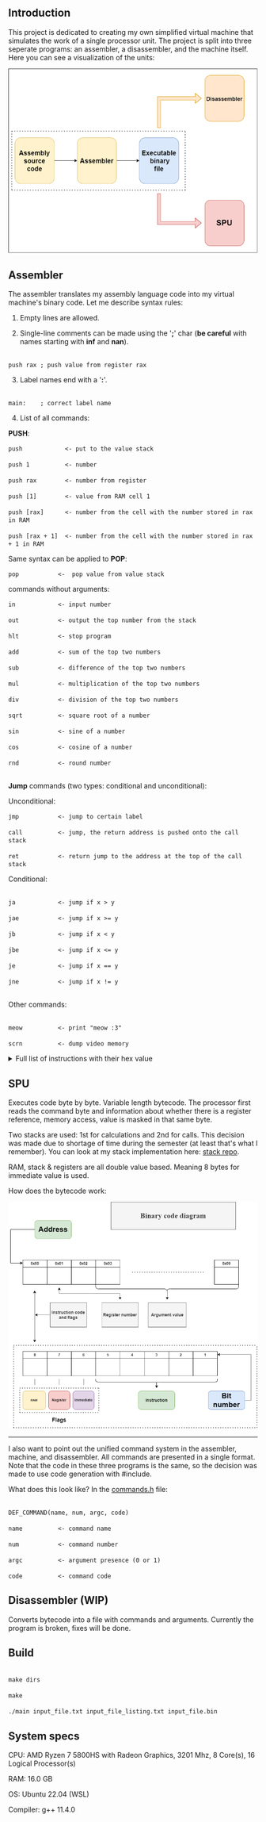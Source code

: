 ## Introduction 
This project is dedicated to creating my own simplified virtual machine that simulates the work of a single processor unit. The project is split into three seperate programs: an assembler, a disassembler, and the machine itself. Here you can see a visualization of the units:

![](img/spu_diagram.png)


## Assembler

The assembler translates my assembly language code into my virtual machine's binary code. Let me describe syntax rules:

1. Empty lines are allowed.

2. Single-line comments can be made using the '**;**' char (**be careful** with names starting with **inf** and **nan**).

```

push rax ; push value from register rax

```

3. Label names end with a '**:**'.

```

main:    ; correct label name

```
4. List of all commands:

**PUSH**:
```
push            <- put to the value stack

push 1          <- number

push rax        <- number from register

push [1]        <- value from RAM cell 1

push [rax]      <- number from the cell with the number stored in rax in RAM

push [rax + 1]  <- number from the cell with the number stored in rax + 1 in RAM

```

Same syntax can be applied to **POP**:

```
pop           <-  pop value from value stack

```
commands without arguments:

```
in            <- input number

out           <- output the top number from the stack

hlt           <- stop program

add           <- sum of the top two numbers

sub           <- difference of the top two numbers

mul           <- multiplication of the top two numbers

div           <- division of the top two numbers

sqrt          <- square root of a number

sin           <- sine of a number

cos           <- cosine of a number

rnd           <- round number
 
```
**Jump** commands (two types: conditional and unconditional):

Unconditional:

```
jmp           <- jump to certain label

call          <- jump, the return address is pushed onto the call stack

ret           <- return jump to the address at the top of the call stack 

```

Conditional:

```

ja            <- jump if x > y 

jae           <- jump if x >= y 

jb            <- jump if x < y 

jbe           <- jump if x <= y 

je            <- jump if x == y 

jne           <- jump if x != y 


```

Other commands:

```

meow          <- print "meow :3"          

scrn          <- dump video memory 

```

<details>
  <summary> Full list of instructions with their hex value </summary>

| Instruction name | Hex represantation |
|------------------|--------------------|
| PUSH             | 0x01               |
| POP              | 0x02               |
| IN               | 0x03               |
| ADD              | 0x04               |
| SUB              | 0x05               |
| MUL              | 0x06               |
| DIV              | 0x07               |
| SQRT             | 0x08               |
| SIN              | 0x09               |
| COS              | 0x0A               |
| OUT              | 0x0B               |
| HLT              | 0x0C               |
| JMP              | 0x0D               |
| JNE              | 0x0E               |
| JE               | 0x0F               |
| JBE              | 0x10               |
| JB               | 0x11               |
| JAE              | 0x12               |
| JA               | 0x13               |
| CALL             | 0x14               |
| RET              | 0x15               |
| MEOW             | 0x16               |
| RND              | 0x17               |
| SCRN             | 0x18               |

</details>

## SPU

Executes code byte by byte. Variable length bytecode. The processor first reads the command byte and information about whether there is a register reference, memory access, value is masked in that same byte. 

Two stacks are used: 1st for calculations and 2nd for calls. This decision was made due to shortage of time during the semester (at least that's what I remember). You can look at my stack implementation here: [stack repo](https://github.com/aidenfmunro/Stack). 

RAM, stack & registers are all double value based. Meaning 8 bytes for immediate value is used.

How does the bytecode work:

![](img/bin_diagram.png)

---

I also want to point out the unified command system in the assembler, machine, and disassembler. All commands are presented in a single format. Note that the code in these three programs is the same, so the decision was made to use code generation with #include.

What does this look like? In the [commands.h](headers/commands.h) file:

```

DEF_COMMAND(name, num, argc, code)

name          <- command name

num           <- command number

argc          <- argument presence (0 or 1)

code          <- command code

```

## Disassembler (WIP)

Converts bytecode into a file with commands and arguments. Currently the program is broken, fixes will be done.

## Build

```

make dirs

make

./main input_file.txt input_file_listing.txt input_file.bin

```

## System specs

CPU: AMD Ryzen 7 5800HS with Radeon Graphics, 3201 Mhz, 8 Core(s), 16 Logical Processor(s)

RAM: 16.0 GB

OS: Ubuntu 22.04 (WSL)

Compiler: g++ 11.4.0





